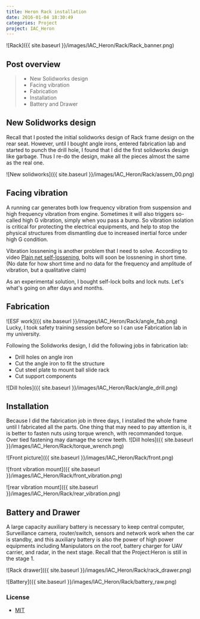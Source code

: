 ```yaml
---
title: Heron Rack installation
date: 2016-01-04 18:30:49
categories: Project
project: IAC_Heron
---
```


![Rack]({{ site.baseurl }}/images/IAC_Heron/Rack/Rack_banner.png)

## Post overview
>* New Solidworks design
>* Facing vibration
>* Fabrication
>* Installation
>* Battery and Drawer


## New Solidworks design
Recall that I posted the initial solidworks design of Rack frame design on the rear seat. However, until I bought angle irons, entered fabrication lab and started to punch the drill hole, I found that I did the first solidworks design like garbage. Thus I re-do the design, make all the pieces almost the same as the real one.

![New solidworks]({{ site.baseurl }}/images/IAC_Heron/Rack/assem_00.png)



## Facing vibration
A running car generates both low frequency vibration from suspension and high frequency vibration from engine. Sometimes it will also triggers so-called high G vibration, simply when you pass a bump. So vibration isolation is critical for protecting the electrical equipments, and help to stop the physical structures from dismantling due to increased inertial force under high G condition.

Vibration lossnening is another problem that I need to solve. According to video [Plain net self-lossening](https://www.youtube.com/watch?v=YRYYWQKh-bU), bolts will soon be lossnening in short time. (No date for how short time and no data for the frequency and amplitude of vibration, but a qualitative claim)

As an experimental solution, I bought self-lock bolts and lock nuts. Let's what's going on after days and months.

<!-- [Self-locking bolt] -->

## Fabrication
![ESF work]({{ site.baseurl }}/images/IAC_Heron/Rack/angle_fab.png)
Lucky, I took safety training session before so I can use Fabrication lab in my university.

Following the Solidworks design, I did the following jobs in fabrication lab:

- Drill holes on angle iron
- Cut the angle iron to fit the structure
- Cut steel plate to mount ball slide rack
- Cut support components

![Dill holes]({{ site.baseurl }}/images/IAC_Heron/Rack/angle_drill.png)


## Installation
Because I did the fabrication job in three days, I installed the whole frame until I fabricated all the parts. One thing that may need to pay attention is, it is better to fasten nuts using torque wrench, with recommanded torque. Over tied fastening may damage the screw teeth.
![Dill holes]({{ site.baseurl }}/images/IAC_Heron/Rack/torque_wrench.png)

![Front picture]({{ site.baseurl }}/images/IAC_Heron/Rack/front.png)

![front vibration mount]({{ site.baseurl }}/images/IAC_Heron/Rack/front_vibration.png)

![rear vibration mount]({{ site.baseurl }}/images/IAC_Heron/Rack/rear_vibration.png)

## Battery and Drawer
A large capacity auxiliary battery is necessary to keep central computer, Surveillance camera, router/switch, sensors and network work when the car is standby, and this auxiliary battery is also the power of high power equipments including Manipulators on the roof, battery charger for UAV carrier, and radar, in the next stage. Recall that the Project:Heron is still in the stage 1.

![Rack drawer]({{ site.baseurl }}/images/IAC_Heron/Rack/rack_drawer.png)

![Battery]({{ site.baseurl }}/images/IAC_Heron/Rack/battery_raw.png)



### License
* [MIT](http://opensource.org/licenses/MIT)

